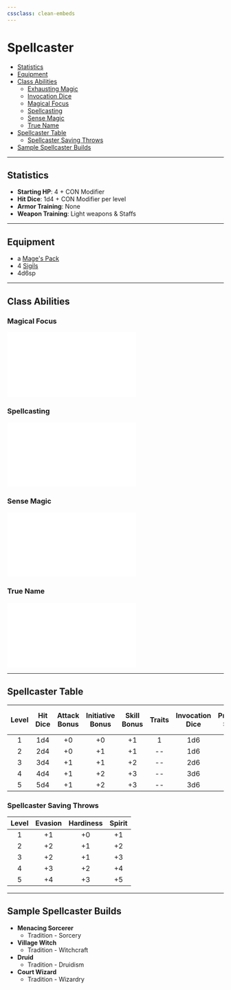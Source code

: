 ```yaml
---
cssclass: clean-embeds
---
```

# Spellcaster
- [Statistics](#Statistics)
- [Equipment](#Equipment)
- [Class Abilities](#Class%20Abilities)
	- [Exhausting Magic](#Exhausting%20Magic)
	- [Invocation Dice](#Invocation%20Dice)
	- [Magical Focus](#Magical%20Focus)
	- [Spellcasting](#Spellcasting)
	- [Sense Magic](#Sense%20Magic)
	- [True Name](#True%20Name)
- [Spellcaster Table](#Spellcaster%20Table)
	- [Spellcaster Saving Throws](#Spellcaster%20Saving%20Throws)
- [Sample Spellcaster Builds](#Sample%20Spellcaster%20Builds)

---
## Statistics
- **Starting HP**: 4 + CON Modifier
- **Hit Dice**: 1d4 + CON Modifier per level
- **Armor Training**: None
- **Weapon Training**: Light weapons & Staffs

---
## Equipment
- a [Mage's Pack](EncumbranceAndEquipment.md#equipment%20packs)
- 4 [Sigils](Sigils.md)
- 4d6sp

---
## Class Abilities

### Magical Focus
![](classes/ClassAbilities.md#magical%20focus)

### Spellcasting
![](classes/ClassAbilities.md#spellcasting)

### Sense Magic
![](classes/ClassAbilities.md#sense%20magic)

### True Name
![](classes/ClassAbilities.md#true%20name)

---
## Spellcaster Table        
| Level | Hit<br/>Dice | Attack<br/>Bonus | Initiative<br/>Bonus | Skill<br/>Bonus | Traits | Invocation<br/>Dice | Prepared<br/>Spells | Spell<br/>Save | Max<br/>Spell<br/>Tier |
|:-----:|:------------:|:----------------:|:--------------------:|:---------------:|:------:|:-------------------:|:-------------------:|:--------------:|:----------------------:|
|   1   |     1d4      |        +0        | +0                   |       +1        |   1    |          1d6        |  1                  | 12+            |  1                     |
|   2   |     2d4      |        +0        | +1                   |       +1        |   --   |          1d6        |  2                  | 13+            | --                     |
|   3   |     3d4      |        +1        | +1                   |       +2        |   --   |          2d6        |  3                  | 13+            |  2                     |
|   4   |     4d4      |        +1        | +2                   |       +3        |   --   |          3d6        |  4                  | 14+            | --                     |
|   5   |     5d4      |        +1        | +2                   |       +3        |   --   |          3d6        |  5                  | 15+            |  3                     |  

### Spellcaster Saving Throws
| Level | Evasion | Hardiness | Spirit |
|:-----:|:-------:|:---------:|:------:|
|   1   |    +1   |     +0    |   +1   |
|   2   |    +2   |     +1    |   +2   |
|   3   |    +2   |     +1    |   +3   |
|   4   |    +3   |     +2    |   +4   |
|   5   |    +4   |     +3    |   +5   |

---
## Sample Spellcaster Builds
- **Menacing Sorcerer** 
 	- Tradition - Sorcery
- **Village Witch**
 	- Tradition - Witchcraft
- **Druid**
  -  Tradition - Druidism
- **Court Wizard**
  - Tradition - Wizardry
